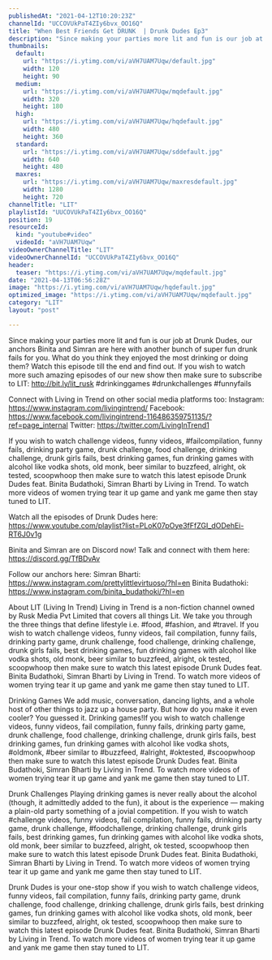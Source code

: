 ```yaml
---
publishedAt: "2021-04-12T10:20:23Z"
channelId: "UCCOVUkPaT4ZIy6bvx_OO16Q"
title: "When Best Friends Get DRUNK  | Drunk Dudes Ep3"
description: "Since making your parties more lit and fun is our job at Drunk Dudes, our anchors Binita and Simran are here with another bunch of super fun drunk fails for you. What do you think they enjoyed the most drinking or doing them? Watch this episode till the end and find out.  If you wish to watch more such amazing episodes of our new show then make sure to subscribe to LIT: http://bit.ly/lit_rusk\n #drinkinggames #drunkchallenges #funnyfails \n\nConnect with Living in Trend on other social media platforms too: \nInstagram: https://www.instagram.com/livingintrend/ \nFacebook: https://www.facebook.com/livingintrend-116486359751135/?ref=page_internal \nTwitter: https://twitter.com/LivingInTrend1\n\n\nIf you wish to watch challenge videos, funny videos, #failcompilation, funny fails, drinking party game, drunk challenge, food challenge, drinking challenge, drunk girls fails, best drinking games, fun drinking games with alcohol like vodka shots, old monk, beer similar to buzzfeed, alright, ok tested, scoopwhoop then make sure to watch this latest episode Drunk Dudes feat. Binita Budathoki, Simran Bharti by Living in Trend. To watch more videos of women trying tear it up game and yank me game then stay tuned to LIT.\n\nWatch all the episodes of Drunk Dudes here: https://www.youtube.com/playlist?list=PLoK07pOye3fFfZGI_dODehEi-RT6J0v1g\n\nBinita and Simran are on Discord now! Talk and connect with them here: https://discord.gg/TfBDvAv\n\nFollow our anchors here:\nSimran Bharti: https://www.instagram.com/prettylittlevirtuoso/?hl=en\nBinita Budathoki: https://www.instagram.com/binita_budathoki/?hl=en\n\n\nAbout LIT (Living In Trend)\nLiving in Trend is a non-fiction channel owned by Rusk Media Pvt Limited that covers all things Lit.  We take you through the three things that define lifestyle i.e. #food, #fashion, and #travel. If you wish to watch challenge videos, funny videos, fail compilation, funny fails, drinking party game, drunk challenge, food challenge, drinking challenge, drunk girls fails, best drinking games, fun drinking games with alcohol like vodka shots, old monk, beer similar to buzzfeed, alright, ok tested, scoopwhoop then make sure to watch this latest episode Drunk Dudes feat. Binita Budathoki, Simran Bharti by Living in Trend. To watch more videos of women trying tear it up game and yank me game then stay tuned to LIT.\n\nDrinking Games\nWe add music, conversation, dancing lights, and a whole host of other things to jazz up a house party. But how do you make it even cooler? You guessed it. Drinking games!If you wish to watch challenge videos, funny videos, fail compilation, funny fails, drinking party game, drunk challenge, food challenge, drinking challenge, drunk girls fails, best drinking games, fun drinking games with alcohol like vodka shots, #oldmonk, #beer similar to #buzzfeed, #alright, #oktested, #scoopwhoop then make sure to watch this latest episode Drunk Dudes feat. Binita Budathoki, Simran Bharti by Living in Trend. To watch more videos of women trying tear it up game and yank me game then stay tuned to LIT.\n\nDrunk Challenges\nPlaying drinking games is never really about the alcohol (though, it admittedly added to the fun), it about is the experience — making a plain-old party something of a jovial competition. If you wish to watch #challenge videos, funny videos, fail compilation, funny fails, drinking party game, drunk challenge, #foodchallenge, drinking challenge, drunk girls fails, best drinking games, fun drinking games with alcohol like vodka shots, old monk, beer similar to buzzfeed, alright, ok tested, scoopwhoop then make sure to watch this latest episode Drunk Dudes feat. Binita Budathoki, Simran Bharti by Living in Trend. To watch more videos of women trying tear it up game and yank me game then stay tuned to LIT.\n\nDrunk Dudes is your one-stop show if you wish to watch challenge videos, funny videos, fail compilation, funny fails, drinking party game, drunk challenge, food challenge, drinking challenge, drunk girls fails, best drinking games, fun drinking games with alcohol like vodka shots, old monk, beer similar to buzzfeed, alright, ok tested, scoopwhoop then make sure to watch this latest episode Drunk Dudes feat. Binita Budathoki, Simran Bharti by Living in Trend. To watch more videos of women trying tear it up game and yank me game then stay tuned to LIT."
thumbnails:
  default:
    url: "https://i.ytimg.com/vi/aVH7UAM7Uqw/default.jpg"
    width: 120
    height: 90
  medium:
    url: "https://i.ytimg.com/vi/aVH7UAM7Uqw/mqdefault.jpg"
    width: 320
    height: 180
  high:
    url: "https://i.ytimg.com/vi/aVH7UAM7Uqw/hqdefault.jpg"
    width: 480
    height: 360
  standard:
    url: "https://i.ytimg.com/vi/aVH7UAM7Uqw/sddefault.jpg"
    width: 640
    height: 480
  maxres:
    url: "https://i.ytimg.com/vi/aVH7UAM7Uqw/maxresdefault.jpg"
    width: 1280
    height: 720
channelTitle: "LIT"
playlistId: "UUCOVUkPaT4ZIy6bvx_OO16Q"
position: 19
resourceId:
  kind: "youtube#video"
  videoId: "aVH7UAM7Uqw"
videoOwnerChannelTitle: "LIT"
videoOwnerChannelId: "UCCOVUkPaT4ZIy6bvx_OO16Q"
header:
  teaser: "https://i.ytimg.com/vi/aVH7UAM7Uqw/mqdefault.jpg"
date: "2021-04-13T06:56:28Z"
image: "https://i.ytimg.com/vi/aVH7UAM7Uqw/hqdefault.jpg"
optimized_image: "https://i.ytimg.com/vi/aVH7UAM7Uqw/mqdefault.jpg"
category: "LIT"
layout: "post"

---
```

Since making your parties more lit and fun is our job at Drunk Dudes, our anchors Binita and Simran are here with another bunch of super fun drunk fails for you. What do you think they enjoyed the most drinking or doing them? Watch this episode till the end and find out.  If you wish to watch more such amazing episodes of our new show then make sure to subscribe to LIT: http://bit.ly/lit_rusk
 #drinkinggames #drunkchallenges #funnyfails 

Connect with Living in Trend on other social media platforms too: 
Instagram: https://www.instagram.com/livingintrend/ 
Facebook: https://www.facebook.com/livingintrend-116486359751135/?ref=page_internal 
Twitter: https://twitter.com/LivingInTrend1


If you wish to watch challenge videos, funny videos, #failcompilation, funny fails, drinking party game, drunk challenge, food challenge, drinking challenge, drunk girls fails, best drinking games, fun drinking games with alcohol like vodka shots, old monk, beer similar to buzzfeed, alright, ok tested, scoopwhoop then make sure to watch this latest episode Drunk Dudes feat. Binita Budathoki, Simran Bharti by Living in Trend. To watch more videos of women trying tear it up game and yank me game then stay tuned to LIT.

Watch all the episodes of Drunk Dudes here: https://www.youtube.com/playlist?list=PLoK07pOye3fFfZGI_dODehEi-RT6J0v1g

Binita and Simran are on Discord now! Talk and connect with them here: https://discord.gg/TfBDvAv

Follow our anchors here:
Simran Bharti: https://www.instagram.com/prettylittlevirtuoso/?hl=en
Binita Budathoki: https://www.instagram.com/binita_budathoki/?hl=en


About LIT (Living In Trend)
Living in Trend is a non-fiction channel owned by Rusk Media Pvt Limited that covers all things Lit.  We take you through the three things that define lifestyle i.e. #food, #fashion, and #travel. If you wish to watch challenge videos, funny videos, fail compilation, funny fails, drinking party game, drunk challenge, food challenge, drinking challenge, drunk girls fails, best drinking games, fun drinking games with alcohol like vodka shots, old monk, beer similar to buzzfeed, alright, ok tested, scoopwhoop then make sure to watch this latest episode Drunk Dudes feat. Binita Budathoki, Simran Bharti by Living in Trend. To watch more videos of women trying tear it up game and yank me game then stay tuned to LIT.

Drinking Games
We add music, conversation, dancing lights, and a whole host of other things to jazz up a house party. But how do you make it even cooler? You guessed it. Drinking games!If you wish to watch challenge videos, funny videos, fail compilation, funny fails, drinking party game, drunk challenge, food challenge, drinking challenge, drunk girls fails, best drinking games, fun drinking games with alcohol like vodka shots, #oldmonk, #beer similar to #buzzfeed, #alright, #oktested, #scoopwhoop then make sure to watch this latest episode Drunk Dudes feat. Binita Budathoki, Simran Bharti by Living in Trend. To watch more videos of women trying tear it up game and yank me game then stay tuned to LIT.

Drunk Challenges
Playing drinking games is never really about the alcohol (though, it admittedly added to the fun), it about is the experience — making a plain-old party something of a jovial competition. If you wish to watch #challenge videos, funny videos, fail compilation, funny fails, drinking party game, drunk challenge, #foodchallenge, drinking challenge, drunk girls fails, best drinking games, fun drinking games with alcohol like vodka shots, old monk, beer similar to buzzfeed, alright, ok tested, scoopwhoop then make sure to watch this latest episode Drunk Dudes feat. Binita Budathoki, Simran Bharti by Living in Trend. To watch more videos of women trying tear it up game and yank me game then stay tuned to LIT.

Drunk Dudes is your one-stop show if you wish to watch challenge videos, funny videos, fail compilation, funny fails, drinking party game, drunk challenge, food challenge, drinking challenge, drunk girls fails, best drinking games, fun drinking games with alcohol like vodka shots, old monk, beer similar to buzzfeed, alright, ok tested, scoopwhoop then make sure to watch this latest episode Drunk Dudes feat. Binita Budathoki, Simran Bharti by Living in Trend. To watch more videos of women trying tear it up game and yank me game then stay tuned to LIT.
